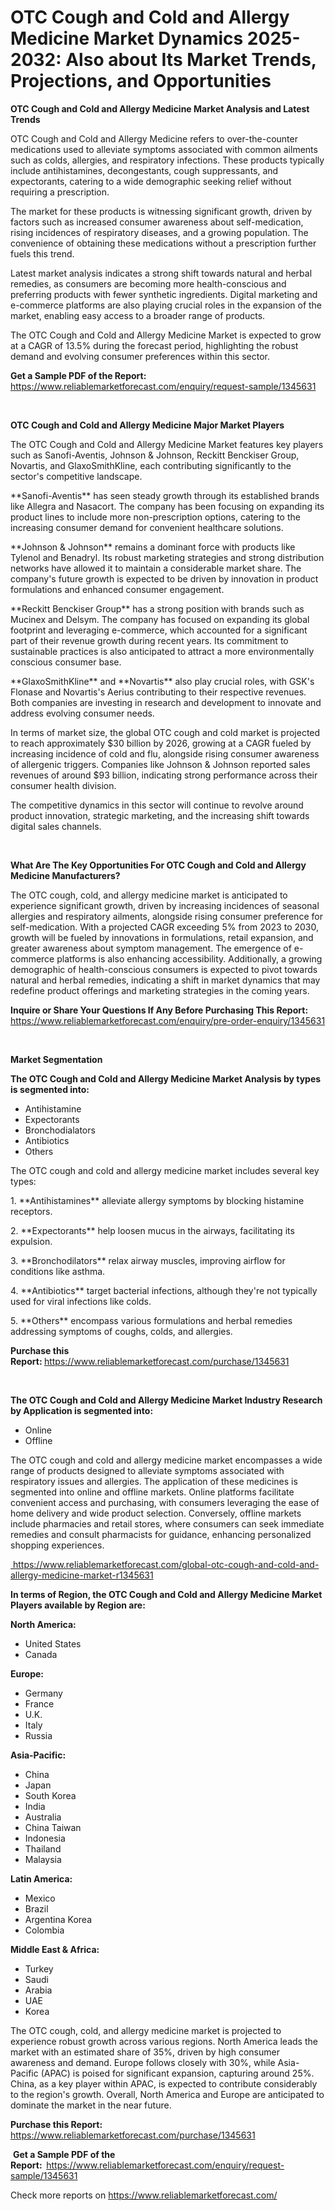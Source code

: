 <p><h1>OTC Cough and Cold and Allergy Medicine Market Dynamics 2025-2032: Also about Its Market Trends, Projections, and Opportunities</h1></p><p><strong>OTC Cough and Cold and Allergy Medicine Market Analysis and Latest Trends</strong></p>
<p><p>OTC Cough and Cold and Allergy Medicine refers to over-the-counter medications used to alleviate symptoms associated with common ailments such as colds, allergies, and respiratory infections. These products typically include antihistamines, decongestants, cough suppressants, and expectorants, catering to a wide demographic seeking relief without requiring a prescription.</p><p>The market for these products is witnessing significant growth, driven by factors such as increased consumer awareness about self-medication, rising incidences of respiratory diseases, and a growing population. The convenience of obtaining these medications without a prescription further fuels this trend. </p><p>Latest market analysis indicates a strong shift towards natural and herbal remedies, as consumers are becoming more health-conscious and preferring products with fewer synthetic ingredients. Digital marketing and e-commerce platforms are also playing crucial roles in the expansion of the market, enabling easy access to a broader range of products.</p><p>The OTC Cough and Cold and Allergy Medicine Market is expected to grow at a CAGR of 13.5% during the forecast period, highlighting the robust demand and evolving consumer preferences within this sector.</p></p>
<p><strong>Get a Sample PDF of the Report:&nbsp;</strong> <a href="https://www.reliablemarketforecast.com/enquiry/request-sample/1345631?utm_campaign=1080&utm_medium=2&utm_source=Github&utm_content=ia&utm_term=09032025&utm_id=otc-cough-and-cold-and-allergy-medicine">https://www.reliablemarketforecast.com/enquiry/request-sample/1345631</a></p>
<p>&nbsp;</p>
<p><strong>OTC Cough and Cold and Allergy Medicine Major Market Players</strong></p>
<p><p>The OTC Cough and Cold and Allergy Medicine Market features key players such as Sanofi-Aventis, Johnson & Johnson, Reckitt Benckiser Group, Novartis, and GlaxoSmithKline, each contributing significantly to the sector's competitive landscape.</p><p>**Sanofi-Aventis** has seen steady growth through its established brands like Allegra and Nasacort. The company has been focusing on expanding its product lines to include more non-prescription options, catering to the increasing consumer demand for convenient healthcare solutions. </p><p>**Johnson & Johnson** remains a dominant force with products like Tylenol and Benadryl. Its robust marketing strategies and strong distribution networks have allowed it to maintain a considerable market share. The company's future growth is expected to be driven by innovation in product formulations and enhanced consumer engagement.</p><p>**Reckitt Benckiser Group** has a strong position with brands such as Mucinex and Delsym. The company has focused on expanding its global footprint and leveraging e-commerce, which accounted for a significant part of their revenue growth during recent years. Its commitment to sustainable practices is also anticipated to attract a more environmentally conscious consumer base.</p><p>**GlaxoSmithKline** and **Novartis** also play crucial roles, with GSK's Flonase and Novartis's Aerius contributing to their respective revenues. Both companies are investing in research and development to innovate and address evolving consumer needs.</p><p>In terms of market size, the global OTC cough and cold market is projected to reach approximately $30 billion by 2026, growing at a CAGR fueled by increasing incidence of cold and flu, alongside rising consumer awareness of allergenic triggers. Companies like Johnson & Johnson reported sales revenues of around $93 billion, indicating strong performance across their consumer health division.</p><p>The competitive dynamics in this sector will continue to revolve around product innovation, strategic marketing, and the increasing shift towards digital sales channels.</p></p>
<p>&nbsp;</p>
<p><strong>What Are The Key Opportunities For OTC Cough and Cold and Allergy Medicine Manufacturers?</strong></p>
<p><p>The OTC cough, cold, and allergy medicine market is anticipated to experience significant growth, driven by increasing incidences of seasonal allergies and respiratory ailments, alongside rising consumer preference for self-medication. With a projected CAGR exceeding 5% from 2023 to 2030, growth will be fueled by innovations in formulations, retail expansion, and greater awareness about symptom management. The emergence of e-commerce platforms is also enhancing accessibility. Additionally, a growing demographic of health-conscious consumers is expected to pivot towards natural and herbal remedies, indicating a shift in market dynamics that may redefine product offerings and marketing strategies in the coming years.</p></p>
<p><strong>Inquire or Share Your Questions If Any Before Purchasing This Report:</strong> <a href="https://www.reliablemarketforecast.com/enquiry/pre-order-enquiry/1345631?utm_campaign=1080&utm_medium=2&utm_source=Github&utm_content=ia&utm_term=09032025&utm_id=otc-cough-and-cold-and-allergy-medicine">https://www.reliablemarketforecast.com/enquiry/pre-order-enquiry/1345631</a></p>
<p>&nbsp;</p>
<p><strong>Market Segmentation</strong></p>
<p><strong>The OTC Cough and Cold and Allergy Medicine Market Analysis by types is segmented into:</strong></p>
<p><ul><li>Antihistamine</li><li>Expectorants</li><li>Bronchodialators</li><li>Antibiotics</li><li>Others</li></ul></p>
<p><p>The OTC cough and cold and allergy medicine market includes several key types: </p><p>1. **Antihistamines** alleviate allergy symptoms by blocking histamine receptors. </p><p>2. **Expectorants** help loosen mucus in the airways, facilitating its expulsion. </p><p>3. **Bronchodilators** relax airway muscles, improving airflow for conditions like asthma. </p><p>4. **Antibiotics** target bacterial infections, although they're not typically used for viral infections like colds. </p><p>5. **Others** encompass various formulations and herbal remedies addressing symptoms of coughs, colds, and allergies.</p></p>
<p><strong>Purchase this Report:&nbsp;</strong><a href="https://www.reliablemarketforecast.com/purchase/1345631?utm_campaign=1080&utm_medium=2&utm_source=Github&utm_content=ia&utm_term=09032025&utm_id=otc-cough-and-cold-and-allergy-medicine">https://www.reliablemarketforecast.com/purchase/1345631</a></p>
<p>&nbsp;</p>
<p><strong>The OTC Cough and Cold and Allergy Medicine Market Industry Research by Application is segmented into:</strong></p>
<p><ul><li>Online</li><li>Offline</li></ul></p>
<p><p>The OTC cough and cold and allergy medicine market encompasses a wide range of products designed to alleviate symptoms associated with respiratory issues and allergies. The application of these medicines is segmented into online and offline markets. Online platforms facilitate convenient access and purchasing, with consumers leveraging the ease of home delivery and wide product selection. Conversely, offline markets include pharmacies and retail stores, where consumers can seek immediate remedies and consult pharmacists for guidance, enhancing personalized shopping experiences.</p></p>
<p><a href="https://www.reliablemarketforecast.com/global-otc-cough-and-cold-and-allergy-medicine-market-r1345631?utm_campaign=1080&utm_medium=2&utm_source=Github&utm_content=ia&utm_term=09032025&utm_id=otc-cough-and-cold-and-allergy-medicine">&nbsp;https://www.reliablemarketforecast.com/global-otc-cough-and-cold-and-allergy-medicine-market-r1345631</a></p>
<p><strong>In terms of Region, the OTC Cough and Cold and Allergy Medicine Market Players available by Region are:</strong></p>
<p>
    <p> <strong> North America: </strong>
        <ul>
            <li>United States</li>
            <li>Canada</li>
        </ul>
        </p> 
    <p> <strong> Europe: </strong>
        <ul>
            <li>Germany</li>
            <li>France</li>
            <li>U.K.</li>
            <li>Italy</li>
            <li>Russia</li>
        </ul>
        </p> 
    <p> <strong> Asia-Pacific: </strong>
        <ul>
            <li>China</li>
            <li>Japan</li>
            <li>South Korea</li>
            <li>India</li>
            <li>Australia</li>
            <li>China Taiwan</li>
            <li>Indonesia</li>
            <li>Thailand</li>
            <li>Malaysia</li>
        </ul>
        </p> 
    <p> <strong> Latin America: </strong>
        <ul>
            <li>Mexico</li>
            <li>Brazil</li>
            <li>Argentina Korea</li>
            <li>Colombia</li>
        </ul>
        </p> 
    <p> <strong> Middle East & Africa: </strong>
        <ul>
            <li>Turkey</li>
            <li>Saudi</li>
            <li>Arabia</li>
            <li>UAE</li>
            <li>Korea</li>
        </ul>
    </p>
    </p>
<p><p>The OTC cough, cold, and allergy medicine market is projected to experience robust growth across various regions. North America leads the market with an estimated share of 35%, driven by high consumer awareness and demand. Europe follows closely with 30%, while Asia-Pacific (APAC) is poised for significant expansion, capturing around 25%. China, as a key player within APAC, is expected to contribute considerably to the region's growth. Overall, North America and Europe are anticipated to dominate the market in the near future.</p></p>
<p><strong>Purchase this Report: </strong><a href="https://www.reliablemarketforecast.com/purchase/1345631?utm_campaign=1080&utm_medium=2&utm_source=Github&utm_content=ia&utm_term=09032025&utm_id=otc-cough-and-cold-and-allergy-medicine">https://www.reliablemarketforecast.com/purchase/1345631</a></p>
<p>&nbsp;<strong>Get a Sample PDF of the Report:&nbsp;&nbsp;</strong><a href="https://www.reliablemarketforecast.com/enquiry/request-sample/1345631?utm_campaign=1080&utm_medium=2&utm_source=Github&utm_content=ia&utm_term=09032025&utm_id=otc-cough-and-cold-and-allergy-medicine">https://www.reliablemarketforecast.com/enquiry/request-sample/1345631</a></p>
<p><strong></strong></p>
<p>Check more reports on <a href="https://www.reliablemarketforecast.com/?utm_campaign=1080&utm_medium=2&utm_source=Github&utm_content=ia&utm_term=09032025&utm_id=otc-cough-and-cold-and-allergy-medicine">https://www.reliablemarketforecast.com/</a></p>
